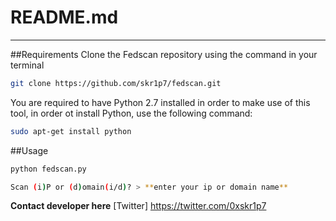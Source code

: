 # README.md
---------------------
##Requirements
Clone the Fedscan repository using the command in your terminal

```bash
git clone https://github.com/skr1p7/fedscan.git
```

You are required to have Python 2.7 installed in order to make use of this tool, in order ot install Python, use the following command:

```bash
sudo apt-get install python 
```

##Usage

```bash
python fedscan.py

Scan (i)P or (d)omain(i/d)? > **enter your ip or domain name**
```

**Contact developer here**
[Twitter] https://twitter.com/0xskr1p7
